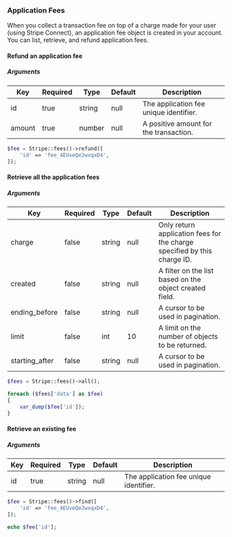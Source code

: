### Application Fees

When you collect a transaction fee on top of a charge made for your user (using Stripe Connect), an application fee object is created in your account. You can list, retrieve, and refund application fees.

#### Refund an application fee

##### Arguments

Key    | Required | Type   | Default | Description
------ | -------- | ------ | ------- | -----------------------------------------
id     | true     | string | null    | The application fee unique identifier.
amount | true     | number | null    | A positive amount for the transaction.

```php
$fee = Stripe::fees()->refund([
	'id' => 'fee_4EUveQeJwxqxD4',
]);
```

#### Retrieve all the application fees

##### Arguments

Key            | Required | Type   | Default | Description
-------------- | -------- | ------ | ------- | ---------------------------------
charge         | false    | string | null    | Only return application fees for the charge specified by this charge ID.
created        | false    | string | null    | A filter on the list based on the object created field.
ending_before  | false    | string | null    | A cursor to be used in pagination.
limit          | false    | int    | 10      | A limit on the number of objects to be returned.
starting_after | false    | string | null    | A cursor to be used in pagination.

```php
$fees = Stripe::fees()->all();

foreach ($fees['data'] as $fee)
{
	var_dump($fee['id']);
}
```

#### Retrieve an existing fee

##### Arguments

Key | Required | Type   | Default | Description
--- | -------- | ------ | ------- | --------------------------------------------
id  | true     | string | null    | The application fee unique identifier.

```php
$fee = Stripe::fees()->find([
	'id' => 'fee_4EUveQeJwxqxD4',
]);

echo $fee['id'];
```
